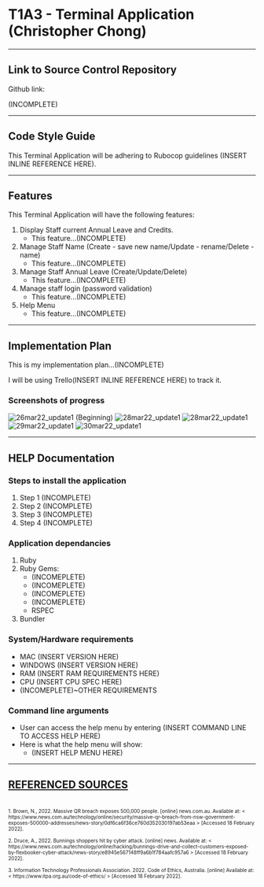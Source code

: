 # T1A3 - Terminal Application (Christopher Chong)
---

 ## Link to Source Control Repository

Github link:

(INCOMPLETE)

---

## Code Style Guide
This Terminal Application will be adhering to Rubocop guidelines (INSERT INLINE REFERENCE HERE).
  

---
## Features	
This Terminal Application will have the following features:

1. Display Staff current Annual Leave and Credits.
   - This feature...(INCOMPLETE) 
2. Manage Staff Name (Create - save new name/Update - rename/Delete -name)
   - This feature...(INCOMPLETE) 
3. Manage Staff Annual Leave (Create/Update/Delete)
   - This feature...(INCOMPLETE) 
4. Manage staff login (password validation)
   - This feature...(INCOMPLETE) 
5. Help Menu
   - This feature...(INCOMPLETE) 


---
## Implementation Plan	
This is my implementation plan...(INCOMPLETE)

I will be using Trello(INSERT INLINE REFERENCE HERE) to track it.

### Screenshots of progress

<img src="26mar22_1.png" alt="26mar22_update1 (Beginning)" title="">

<img src="28mar22_1.png" alt="28mar22_update1" title="">

<img src="28mar22.png" alt="28mar22_update1" title="">

<img src="29mar22.png" alt="29mar22_update1" title="">

<img src="30mar22.png" alt="30mar22_update1" title="">


---
## HELP Documentation

### Steps to install the application
1. Step 1 (INCOMPLETE)
2. Step 2 (INCOMPLETE)
3. Step 3 (INCOMPLETE)
4. Step 4 (INCOMPLETE)

### Application dependancies
1. Ruby
2. Ruby Gems:
   - (INCOMEPLETE)
   - (INCOMEPLETE)
   - (INCOMEPLETE)
   - (INCOMEPLETE)
   - RSPEC
3. Bundler

### System/Hardware requirements
- MAC (INSERT VERSION HERE)
- WINDOWS (INSERT VERSION HERE)
- RAM (INSERT RAM REQUIREMENTS HERE)
- CPU (INSERT CPU SPEC HERE)
- (INCOMEPLETE)~OTHER REQUIREMENTS

### Command line arguments
- User can access the help menu by entering (INSERT COMMAND LINE TO ACCESS HELP HERE)
- Here is what the help menu will show:
  - (INSERT HELP MENU HERE)
  

 ---
 ## <u>REFERENCED SOURCES</u>
<br>
<font size="1">
1.  Brown, N., 2022. Massive QR breach exposes 500,000 people. [online] news.com.au. Available at: < https://www.news.com.au/technology/online/security/massive-qr-breach-from-nsw-government-exposes-500000-addresses/news-story/0df6ca6f36ce760d352030197ab53eaa > [Accessed 18 February 2022].
<br>
<br>
2.  Druce, A., 2022. Bunnings shoppers hit by cyber attack. [online] news. Available at: < https://www.news.com.au/technology/online/hacking/bunnings-drive-and-collect-customers-exposed-by-flexbooker-cyber-attack/news-story/e8945e567148ff9a6b1f784aafc957a6 > [Accessed 18 February 2022].
<br>
<br>
3.  Information Technology Professionals Association. 2022. Code of Ethics, Australia. [online] Available at: < https://www.itpa.org.au/code-of-ethics/ > [Accessed 18 February 2022].
<br>
<br>


